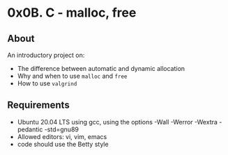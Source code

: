 # 0x0B. C - malloc, free
## About
An introductory project on:
- The difference between automatic and dynamic allocation
- Why and when to use `malloc` and `free`
- How to use `valgrind`
## Requirements
- Ubuntu 20.04 LTS using gcc, using the options -Wall -Werror -Wextra -pedantic -std=gnu89
- Allowed editors: vi, vim, emacs
- code should use the Betty style